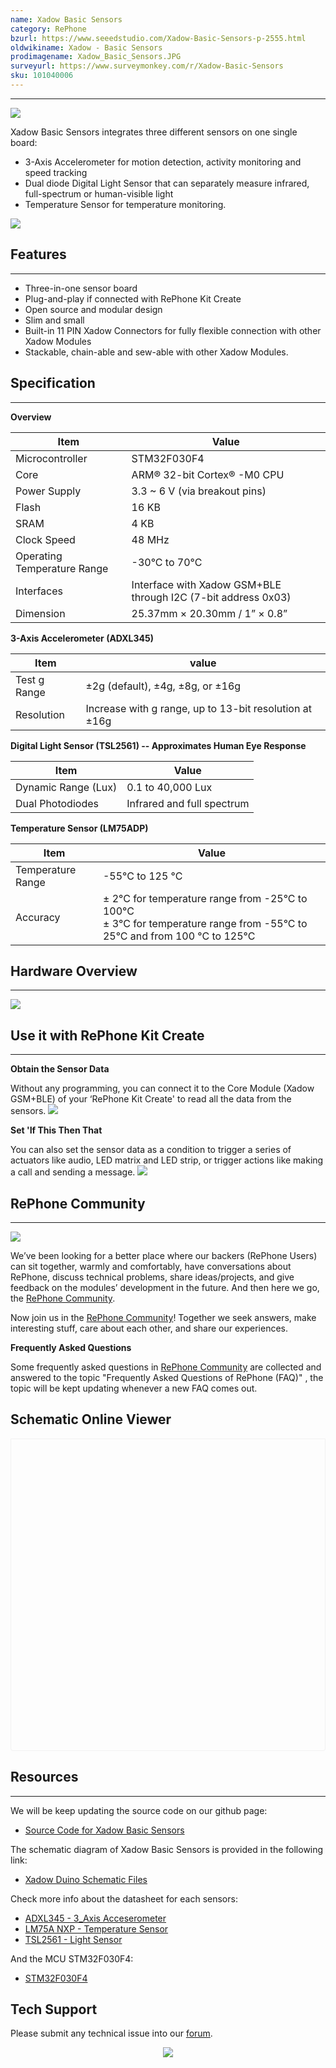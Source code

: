 ```yaml
---
name: Xadow Basic Sensors
category: RePhone
bzurl: https://www.seeedstudio.com/Xadow-Basic-Sensors-p-2555.html
oldwikiname: Xadow - Basic Sensors
prodimagename: Xadow_Basic_Sensors.JPG
surveyurl: https://www.surveymonkey.com/r/Xadow-Basic-Sensors
sku: 101040006
---
```


---
![](https://files.seeedstudio.com/wiki/Xadow_Basic_Sensors/images/Xadow_Basic_Sensors.JPG)

Xadow Basic Sensors integrates three different sensors on one single board:
- 3-Axis Accelerometer for motion detection, activity monitoring and speed tracking
- Dual diode Digital Light Sensor that can separately measure infrared, full-spectrum or human-visible light
- Temperature Sensor for temperature monitoring.

[![](https://files.seeedstudio.com/wiki/Xadow_Basic_Sensors/images/300px-Get_One_Now_Banner.png)](https://www.seeedstudio.com/Xadow-Basic-Sensors-p-2555.html)

## Features
---
- Three-in-one sensor board
- Plug-and-play if connected with RePhone Kit Create
- Open source and modular design
- Slim and small
- Built-in 11 PIN Xadow Connectors for fully flexible connection with other Xadow Modules
- Stackable, chain-able and sew-able with other Xadow Modules.

## Specification
---
**Overview**

|Item|Value|
|---|---|
|Microcontroller	|STM32F030F4
|Core|	ARM® 32-bit Cortex® -M0 CPU
|Power Supply|	3.3 ~ 6 V (via breakout pins)
|Flash	|16 KB
|SRAM|	4 KB
|Clock Speed|	48 MHz
|Operating Temperature Range	|-30°C to 70°C
|Interfaces|	Interface with Xadow GSM+BLE through I2C (7-bit address 0x03)
|Dimension	|25.37mm × 20.30mm / 1” × 0.8”

**3-Axis Accelerometer (ADXL345)**

|Item|value|
|---|---|
|Test g Range|	±2g (default), ±4g, ±8g, or ±16g
|Resolution|	Increase with g range, up to 13-bit resolution at ±16g

**Digital Light Sensor (TSL2561) -- Approximates Human Eye Response**

|Item|Value|
|---|---|
|Dynamic Range (Lux)|	0.1 to 40,000 Lux
|Dual Photodiodes	|Infrared and full spectrum

**Temperature Sensor (LM75ADP)**

|Item|Value|
|---|---|
|Temperature Range|	-55°C to 125 °C
|Accuracy	|± 2°C for temperature range from -25°C to 100°C<br>± 3°C for temperature range from -55°C to 25°C and from 100 °C to 125°C|

## Hardware Overview
---
![](https://files.seeedstudio.com/wiki/Xadow_Basic_Sensors/images/Xadow_Basic_Sensors.png)

## Use it with RePhone Kit Create
---
**Obtain the Sensor Data**

Without any programming, you can connect it to the Core Module (Xadow GSM+BLE) of your ‘RePhone Kit Create' to read all the data from the sensors.
![](https://files.seeedstudio.com/wiki/Xadow_Basic_Sensors/images/Xadow_Basic_Sensors_Sensor_Value.png)

**Set 'If This Then That**

You can also set the sensor data as a condition to trigger a series of actuators like audio, LED matrix and LED strip, or trigger actions like making a call and sending a message.
![](https://files.seeedstudio.com/wiki/Xadow_Basic_Sensors/images/Xadow_Basic_Sensors_Set_Sensor_Condition.png)

## RePhone Community
---
[![](https://files.seeedstudio.com/wiki/Xadow_Basic_Sensors/images/300px-RePhone_Community-2.png)](https://community.seeedstudio.com/discover.html?t=RePhone)

We’ve been looking for a better place where our backers (RePhone Users) can sit together, warmly and comfortably, have conversations about RePhone, discuss technical problems, share ideas/projects, and give feedback on the modules’ development in the future. And then here we go, the [RePhone Community](https://community.seeedstudio.com/discover.html?t=RePhone).

Now join us in the [RePhone Community](https://community.seeedstudio.com/discover.html?t=RePhone)! Together we seek answers, make interesting stuff, care about each other, and share our experiences.

**Frequently Asked Questions**

Some frequently asked questions in [RePhone Community](https://community.seeedstudio.com/discover.html?t=RePhone) are collected and answered to the topic "Frequently Asked Questions of RePhone (FAQ)" , the topic will be kept updating whenever a new FAQ comes out.


## Schematic Online Viewer

<div class="altium-ecad-viewer" data-project-src="https://files.seeedstudio.com/wiki/Xadow_Basic_Sensors/resources/202000745_PCBA%3BXadow%20Basic%20Sensors%20v1.0_schemic%20file.zip" style="border-radius: 0px 0px 4px 4px; height: 500px; border-style: solid; border-width: 1px; border-color: rgb(241, 241, 241); overflow: hidden; max-width: 1280px; max-height: 700px; box-sizing: border-box;" />
</div>


## Resources
---
We will be keep updating the source code on our github page:
- [Source Code for Xadow Basic Sensors](https://github.com/WayenWeng/Xadow_Basic_Sensors/)

The schematic diagram of Xadow Basic Sensors is provided in the following link:
- [Xadow Duino Schematic Files](https://files.seeedstudio.com/wiki/Xadow_Basic_Sensors/resources/202000745_PCBA%3BXadow%20Basic%20Sensors%20v1.0_schemic%20file.zip)

Check more info about the datasheet for each sensors:
- [ADXL345 - 3_Axis Acceserometer](https://files.seeedstudio.com/wiki/Xadow_Basic_Sensors/res/ADXL345-3_Axis_Acceserometer.pdf)
- [LM75A NXP - Temperature Sensor](https://files.seeedstudio.com/wiki/Xadow_Basic_Sensors/res/LM75A_NXP-Temperature_Sensor_.pdf)
- [TSL2561 - Light Sensor](https://files.seeedstudio.com/wiki/Xadow_Basic_Sensors/res/TSL2561-Light_Sensor_.pdf)

And the MCU STM32F030F4:
- [STM32F030F4](https://files.seeedstudio.com/wiki/Xadow_Basic_Sensors/res/STM32F030F4.pdf)

## Tech Support
Please submit any technical issue into our [forum](http://forum.seeedstudio.com/). <br /><p style="text-align:center"><a href="https://www.seeedstudio.com/act-4.html?utm_source=wiki&utm_medium=wikibanner&utm_campaign=newproducts" target="_blank"><img src="https://files.seeedstudio.com/wiki/Wiki_Banner/new_product.jpg" /></a></p>